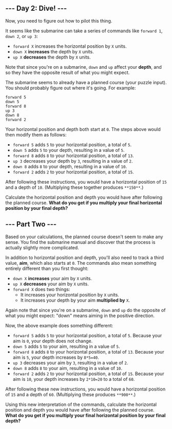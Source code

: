 ## \--- Day 2: Dive! ---

Now, you need to figure out how to pilot this thing.

It seems like the submarine can take a series of commands like `forward 1`, `down 2`, or `up 3`:

-   `forward X` increases the horizontal position by `X` units.
-   `down X` **increases** the depth by `X` units.
-   `up X` **decreases** the depth by `X` units.

Note that since you're on a submarine, `down` and `up` affect your **depth**, and so they have the opposite result of what you might expect.

The submarine seems to already have a planned course (your puzzle input). You should probably figure out where it's going. For example:

```
forward 5
down 5
forward 8
up 3
down 8
forward 2

```

Your horizontal position and depth both start at `0`. The steps above would then modify them as follows:

-   `forward 5` adds `5` to your horizontal position, a total of `5`.
-   `down 5` adds `5` to your depth, resulting in a value of `5`.
-   `forward 8` adds `8` to your horizontal position, a total of `13`.
-   `up 3` decreases your depth by `3`, resulting in a value of `2`.
-   `down 8` adds `8` to your depth, resulting in a value of `10`.
-   `forward 2` adds `2` to your horizontal position, a total of `15`.

After following these instructions, you would have a horizontal position of `15` and a depth of `10`. (Multiplying these together produces `**150**`.)

Calculate the horizontal position and depth you would have after following the planned course. **What do you get if you multiply your final horizontal position by your final depth?**


## \--- Part Two ---

Based on your calculations, the planned course doesn't seem to make any sense. You find the submarine manual and discover that the process is actually slightly more complicated.

In addition to horizontal position and depth, you'll also need to track a third value, **aim**, which also starts at `0`. The commands also mean something entirely different than you first thought:

-   `down X` **increases** your aim by `X` units.
-   `up X` **decreases** your aim by `X` units.
-   `forward X` does two things:
    -   It increases your horizontal position by `X` units.
    -   It increases your depth by your aim **multiplied by** `X`.

Again note that since you're on a submarine, `down` and `up` do the opposite of what you might expect: "down" means aiming in the positive direction.

Now, the above example does something different:

-   `forward 5` adds `5` to your horizontal position, a total of `5`. Because your aim is `0`, your depth does not change.
-   `down 5` adds `5` to your aim, resulting in a value of `5`.
-   `forward 8` adds `8` to your horizontal position, a total of `13`. Because your aim is `5`, your depth increases by `8*5=40`.
-   `up 3` decreases your aim by `3`, resulting in a value of `2`.
-   `down 8` adds `8` to your aim, resulting in a value of `10`.
-   `forward 2` adds `2` to your horizontal position, a total of `15`. Because your aim is `10`, your depth increases by `2*10=20` to a total of `60`.

After following these new instructions, you would have a horizontal position of `15` and a depth of `60`. (Multiplying these produces `**900**`.)

Using this new interpretation of the commands, calculate the horizontal position and depth you would have after following the planned course. **What do you get if you multiply your final horizontal position by your final depth?**
